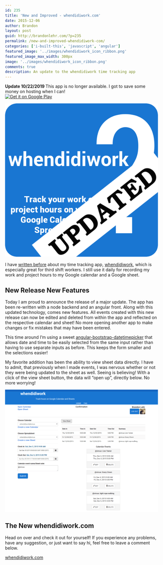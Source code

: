 ```yaml
---
id: 235
title: 'New and Improved - whendidiwork.com'
date: 2015-12-06
author: Brandon
layout: post
guid: http://brandonlehr.com/?p=235
permalink: /new-and-improved-whendidiwork-com/
categories: ['i-built-this', 'javascript', 'angular']
featured_image: '../images/whendidiwork_icon_ribbon.png'
featured_image_max_width: 300px
image: '../images/whendidiwork_icon_ribbon.png'
comments: true
description: An update to the whendidiwork time tracking app
---
```


<div class="well">
  <strong>Update 10/22/2019 </strong> This app is no longer available. I got to save some money on hosting when I can!
</div>

<div style="width: 200px"><a href="https://play.google.com/store/apps/details?id=com.brandonlehr.whendidiwork&amp;pcampaignid=MKT-Other-global-all-co-prtnr-py-PartBadge-Mar2515-1"><img alt="Get it on Google Play" src="https://play.google.com/intl/en_us/badges/images/generic/en_badge_web_generic.png"></a></div>


![whendidiwork-logo](../images/whendidiwork_icon_ribbon.png)

I have [written before](/i-built-this/2015/05/12/whendidiwork-a-time-clock-app) about my time tracking app, [whendidiwork](http://whendidiwork.com/), which is especially great for third shift workers. I still use it daily for recording my work and project hours to my Google calendar and a Google sheet.


## New Release New Features

Today I am proud to announce the release of a major update. The app has been re-written with a node backend and an angular front. Along with this updated technology, comes new features. All events created with this new release can now be edited and deleted from within the app and reflected on the respective calendar and sheet! No more opening another app to make changes or fix mistakes that may have been entered.<!--more-->

This time around I&#8217;m using a sweet <a href="https://github.com/dalelotts/angular-bootstrap-datetimepicker" data-pjax="#js-repo-pjax-container">angular-bootstrap-datetimepicker</a> that allows date and time to be easily selected from the same input rather than having to use separate inputs as before. This keeps the form smaller and the selections easier!

My favorite addition has been the ability to view sheet data directly. I have to admit, that previously when I made events, I was nervous whether or not they were being updated to the sheet as well. Seeing is believing! With a click of the view sheet button, the data will &#8220;open up&#8221;, directly below. No more worrying!

![whendidiwork](../images/screenshot-whendidiwork-full-tiny.png)

## The New whendidiwork.com

Head on over and check it out for yourself! If you experience any problems, have any suggestion, or just want to say hi, feel free to leave a comment below.

[whendidiwork.com](http://whendidiwork.com)
